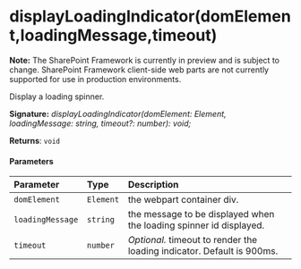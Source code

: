 # displayLoadingIndicator(domElement,loadingMessage,timeout)
**Note:** The SharePoint Framework is currently in preview and is subject to change. SharePoint Framework client-side web parts are not currently supported for use in production environments.



Display a loading spinner.

**Signature:** _displayLoadingIndicator(domElement: Element, loadingMessage: string, timeout?: number): void;_

**Returns**: `void`





#### Parameters


| Parameter	   | Type    | Description |
|:-------------|:---------------|:------------|
| `domElement`    | `Element` | the webpart container div. |
| `loadingMessage`    | `string` | the message to be displayed when the loading spinner id displayed. |
| `timeout`    | `number` | _Optional._ timeout to render the loading indicator. Default is 900ms. |


